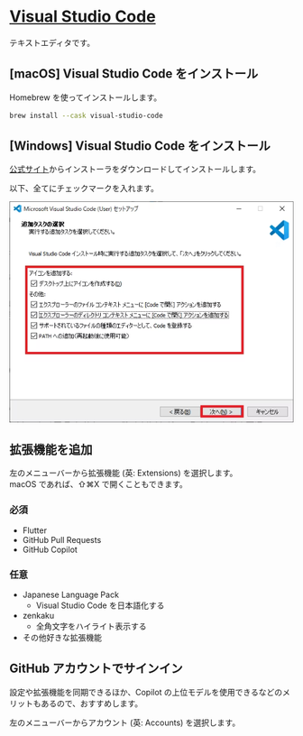 # [Visual Studio Code](https://code.visualstudio.com/)

テキストエディタです。

## [macOS] Visual Studio Code をインストール

Homebrew を使ってインストールします。

```Bash
brew install --cask visual-studio-code
```

## [Windows] Visual Studio Code をインストール

[公式サイト](https://code.visualstudio.com/)からインストーラをダウンロードしてインストールします。

以下、全てにチェックマークを入れます。

![](assets/04_windows_install-visual-studio-code.png)

## 拡張機能を追加

左のメニューバーから拡張機能 (英: Extensions) を選択します。  
macOS であれば、⇧⌘X で開くこともできます。

### 必須

- Flutter
- GitHub Pull Requests
- GitHub Copilot

### 任意

- Japanese Language Pack
  - Visual Studio Code を日本語化する
- zenkaku
  - 全角文字をハイライト表示する
- その他好きな拡張機能

## GitHub アカウントでサインイン

設定や拡張機能を同期できるほか、Copilot の上位モデルを使用できるなどのメリットもあるので、おすすめします。

左のメニューバーからアカウント (英: Accounts) を選択します。

